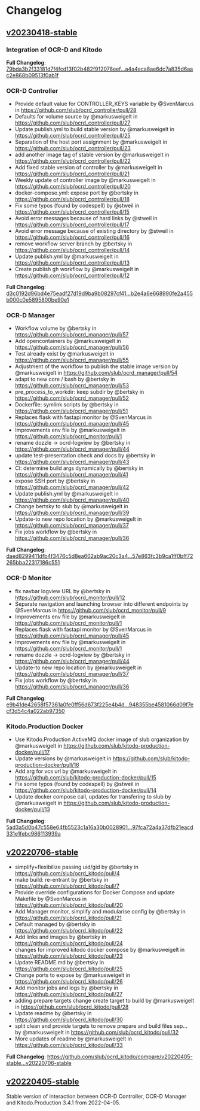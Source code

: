 # Changelog

## [v20230418-stable](https://github.com/slub/ocrd_kitodo/releases/tag/v20230418-stable)

### Integration of OCR-D and Kitodo


**Full Changelog**: [79bda3b2f33181d7f4fcd13f02b482f912078eef...a4a4eca8ae6dc7a835d6aac2e868b09513f0ab1f](https://github.com/slub/ocrd_kitodo/compare/79bda3b2f33181d7f4fcd13f02b482f912078eef...a4a4eca8ae6dc7a835d6aac2e868b09513f0ab1f)

### OCR-D Controller

* Provide default value for CONTROLLER_KEYS variable by @SvenMarcus in https://github.com/slub/ocrd_controller/pull/28
* Defaults for volume source  by @markusweigelt in https://github.com/slub/ocrd_controller/pull/27
* Update publish.yml to build stable version by @markusweigelt in https://github.com/slub/ocrd_controller/pull/25
* Separation of the host port assignment by @markusweigelt in https://github.com/slub/ocrd_controller/pull/23
* add another image tag of stable version by @markusweigelt in https://github.com/slub/ocrd_controller/pull/22
* Add fixed stable version of controller by @markusweigelt in https://github.com/slub/ocrd_controller/pull/21
* Weekly update of controller image by @markusweigelt in https://github.com/slub/ocrd_controller/pull/20
* docker-compose.yml: expose port by @bertsky in https://github.com/slub/ocrd_controller/pull/18
* Fix some typos (found by codespell) by @stweil in https://github.com/slub/ocrd_controller/pull/15
* Avoid error messages because of hard links by @stweil in https://github.com/slub/ocrd_controller/pull/17
* Avoid error message because of existing directory by @stweil in https://github.com/slub/ocrd_controller/pull/16
* remove workflow server branch by @bertsky in https://github.com/slub/ocrd_controller/pull/14
* Update publish.yml by @markusweigelt in https://github.com/slub/ocrd_controller/pull/13
* Create publish gh workflow by @markusweigelt in https://github.com/slub/ocrd_controller/pull/12

**Full Changelog**: [d3c0192d96bd4e75eadf27d19d9ba9b08297cf41...b2e4a6e668990fe2a455b000c0e5895800be90e1](https://github.com/slub/ocrd_controller/compare/d3c0192d96bd4e75eadf27d19d9ba9b08297cf41...b2e4a6e668990fe2a455b000c0e5895800be90e1)

### OCR-D Manager

* Workflow volume by @bertsky in https://github.com/slub/ocrd_manager/pull/57
* Add opencontainers by @markusweigelt in https://github.com/slub/ocrd_manager/pull/56
* Test already exist by @markusweigelt in https://github.com/slub/ocrd_manager/pull/55
* Adjustment of the workflow to publish the stable image version  by @markusweigelt in https://github.com/slub/ocrd_manager/pull/54
* adapt to new core / bash by @bertsky in https://github.com/slub/ocrd_manager/pull/53
* pre_process_to_workdir: keep subdir by @bertsky in https://github.com/slub/ocrd_manager/pull/52
* Dockerfile: symlink scripts by @bertsky in https://github.com/slub/ocrd_manager/pull/51
* Replaces flask with fastapi monitor by @SvenMarcus in https://github.com/slub/ocrd_manager/pull/45
* Improvements env file by @markusweigelt in https://github.com/slub/ocrd_monitor/pull/1
* rename dozzle → ocrd-logview by @bertsky in https://github.com/slub/ocrd_manager/pull/44
* update test-presentation check and docs by @bertsky in https://github.com/slub/ocrd_manager/pull/43
* CI: determine build args dynamically by @bertsky in https://github.com/slub/ocrd_manager/pull/41
* expose SSH port by @bertsky in https://github.com/slub/ocrd_manager/pull/42
* Update publish.yml by @markusweigelt in https://github.com/slub/ocrd_manager/pull/40
* Change bertsky to slub by @markusweigelt in https://github.com/slub/ocrd_manager/pull/39
* Update-to new repo location by @markusweigelt in https://github.com/slub/ocrd_manager/pull/37
* Fix jobs workflow by @bertsky in https://github.com/slub/ocrd_manager/pull/36

**Full Changelog**: [daed8299411dfb4f3476c5d8ea602ab9ac20c3a4...57e863fc3b9ca1ff0bff72265bba22317186c551](https://github.com/slub/ocrd_manager/compare/daed8299411dfb4f3476c5d8ea602ab9ac20c3a4...57e863fc3b9ca1ff0bff72265bba22317186c551)

### OCR-D Monitor

* fix navbar logview URL by @bertsky in https://github.com/slub/ocrd_monitor/pull/12
* Separate navigation and launching browser into different endpoints by @SvenMarcus in https://github.com/slub/ocrd_monitor/pull/9
* Improvements env file by @markusweigelt in https://github.com/slub/ocrd_monitor/pull/1
* Replaces flask with fastapi monitor by @SvenMarcus in https://github.com/slub/ocrd_manager/pull/45
* Improvements env file by @markusweigelt in https://github.com/slub/ocrd_monitor/pull/1
* rename dozzle → ocrd-logview by @bertsky in https://github.com/slub/ocrd_manager/pull/44
* Update-to new repo location by @markusweigelt in https://github.com/slub/ocrd_manager/pull/37
* Fix jobs workflow by @bertsky in https://github.com/slub/ocrd_manager/pull/36

**Full Changelog**: [e9b41de42658f57361a0fe0ff56d673f225e4b4d...948355be4581066d09f7ecf3d54c4a022ab97350](https://github.com/slub/ocrd_monitor/compare/e9b41de42658f57361a0fe0ff56d673f225e4b4d...948355be4581066d09f7ecf3d54c4a022ab97350)

### Kitodo.Production Docker

* Use Kitodo.Production ActiveMQ docker image of slub organization by @markusweigelt in https://github.com/slub/kitodo-production-docker/pull/17
* Update versions by @markusweigelt in https://github.com/slub/kitodo-production-docker/pull/16
* Add arg for vcs url by @markusweigelt in https://github.com/slub/kitodo-production-docker/pull/15
* Fix some typos (found by codespell) by @stweil in https://github.com/slub/kitodo-production-docker/pull/14
* Update docker compose call, updates for transfering to slub by @markusweigelt in https://github.com/slub/kitodo-production-docker/pull/13

**Full Changelog**: [5ad3a5d0b47c558e64fb5523c1a16a30b0028901...97fca72a4a37dfb21eacd331e1febc986113939a](https://github.com/slub/kitodo-production-docker/compare/5ad3a5d0b47c558e64fb5523c1a16a30b0028901...97fca72a4a37dfb21eacd331e1febc986113939a)


## [v20220706-stable](https://github.com/slub/ocrd_kitodo/releases/tag/v20220706-stable)

* simplify+flexibilize passing uid/gid by @bertsky in https://github.com/slub/ocrd_kitodo/pull/4
* make build: re-entrant by @bertsky in https://github.com/slub/ocrd_kitodo/pull/7
* Provide override configurations for Docker Compose and update Makefile  by @SvenMarcus in https://github.com/slub/ocrd_kitodo/pull/20
* Add Manager monitor, simplify and modularise config by @bertsky in https://github.com/slub/ocrd_kitodo/pull/21
* Default managed by @bertsky in https://github.com/slub/ocrd_kitodo/pull/22
* Add links and images by @bertsky in https://github.com/slub/ocrd_kitodo/pull/24
* changes for improved kitodo docker compose by @markusweigelt in https://github.com/slub/ocrd_kitodo/pull/23
* Update README.md by @bertsky in https://github.com/slub/ocrd_kitodo/pull/25
* Change ports to expose by @markusweigelt in https://github.com/slub/ocrd_kitodo/pull/26
* Add monitor jobs and logs by @bertsky in https://github.com/slub/ocrd_kitodo/pull/27
* adding prepare targets change create target to build by @markusweigelt in https://github.com/slub/ocrd_kitodo/pull/28
* Update readme by @bertsky in https://github.com/slub/ocrd_kitodo/pull/30
* split clean and provide targets to remove prepare and build files sep… by @markusweigelt in https://github.com/slub/ocrd_kitodo/pull/32
* More updates of readme by @markusweigelt in https://github.com/slub/ocrd_kitodo/pull/33

**Full Changelog**: https://github.com/slub/ocrd_kitodo/compare/v20220405-stable...v20220706-stable

## [v20220405-stable](https://github.com/slub/ocrd_kitodo/releases/tag/v20220405-stable)

Stable version of interaction between OCR-D Controller, OCR-D Manager and Kitodo.Production 3.4.1 from 2022-04-05.
